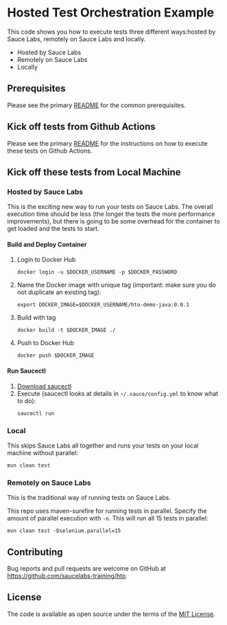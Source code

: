 # Hosted Test Orchestration Example

This code shows you how to execute tests three different ways:hosted by Sauce Labs, remotely on Sauce Labs and locally.
* Hosted by Sauce Labs
* Remotely on Sauce Labs
* Locally

## Prerequisites

Please see the primary [README](../README.md) for the common prerequisites.

## Kick off tests from Github Actions

Please see the primary [README](../README.md) for the instructions on how to execute these tests on Github Actions.

## Kick off these tests from Local Machine

### Hosted by Sauce Labs
This is the exciting new way to run your tests on Sauce Labs.
The overall execution time should be less (the longer the tests the more performance improvements), but there
is going to be some overhead for the container to get loaded and the tests to start.

#### Build and Deploy Container
1. Login to Docker Hub
   ```shell
   docker login -u $DOCKER_USERNAME -p $DOCKER_PASSWORD
   ```
2. Name the Docker image with unique tag (important: make sure you do not duplicate an existing tag):
    ```shell
    export DOCKER_IMAGE=$DOCKER_USERNAME/hto-demo-java:0.0.1
    ```
3. Build with tag
    ```shell
    docker build -t $DOCKER_IMAGE ./
    ```
4. Push to Docker Hub
    ```shell
    docker push $DOCKER_IMAGE
    ```

#### Run Saucectl
1. [Download saucectl](https://docs.saucelabs.com/dev/cli/saucectl/#installing-saucectl)
2. Execute (saucectl looks at details in `~/.sauce/config.yml` to know what to do):
    ```shell
    saucectl run
    ```
### Local
This skips Sauce Labs all together and runs your tests on your local machine without parallel:

```shell
mvn clean test
```

### Remotely on Sauce Labs
This is the traditional way of running tests on Sauce Labs.

This repo uses maven-surefire for running tests in parallel. Specify the amount of parallel execution with `-n`.
This will run all 15 tests in parallel:

```shell
mvn clean test -Dselenium.parallel=15
```


## Contributing

Bug reports and pull requests are welcome on GitHub at https://github.com/saucelabs-training/hto.

## License

The code is available as open source under the terms of the [MIT License](https://opensource.org/licenses/MIT).
